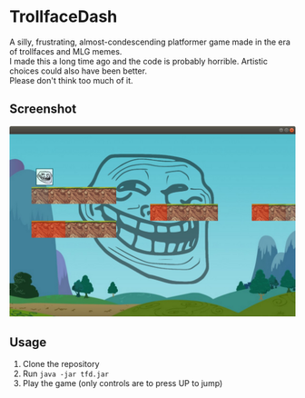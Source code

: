 # TrollfaceDash
A silly, frustrating, almost-condescending platformer game made in the era of trollfaces and MLG memes.  
I made this a long time ago and the code is probably horrible. Artistic choices could also have been better.  
Please don't think too much of it.

## Screenshot
![Screenshot goes here](screenshot.png)

## Usage
1. Clone the repository
2. Run `java -jar tfd.jar`
3. Play the game (only controls are to press UP to jump)

